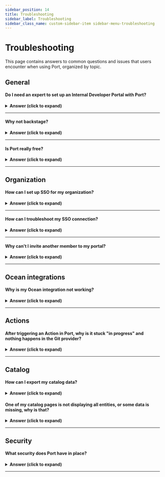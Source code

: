 ```yaml
---
sidebar_position: 14
title: Troubleshooting
sidebar_label: Troubleshooting
sidebar_class_name: custom-sidebar-item sidebar-menu-troubleshooting
---
```


# Troubleshooting

This page contains answers to common questions and issues that users encounter when using Port, organized by topic.

## General

#### Do I need an expert to set up an Internal Developer Portal with Port?

<details>
<summary><b>Answer (click to expand)</b></summary>

Port was designed to let you set up a developer portal in minutes, quickly defining your data model and then ingesting data about software and resources into it.

We believe in “bring your own data model” since each organization differs in how it wants to set up Port and model its software. Our documentation and [other resources](/resources) can help you get started. 

If you're trying to find out if Port is right for you, you can reach out to us by scheduling an [in-person demo](https://www.getport.io/demo-request), and we’ll be happy to escort you through the process of building a portal that's right for you.

</details>

---

#### Why not backstage?

<details>
<summary><b>Answer (click to expand)</b></summary>

Spotify’s backstage is spot-on in recognizing the need for a streamlined end-to-end development environment. It is also flexible, which lets you build your software catalog according to your data model. However, it requires coding, personnel to implement it, and domain expertise. You also need to invest in deployment, configuration and updates. You can read a detailed comparison of Port and Backstage [here](https://www.getport.io/compare/backstage-vs-port).

</details>

---

#### Is Port really free?

<details>
<summary><b>Answer (click to expand)</b></summary>

Port is free up to 15 users, you can check our [pricing page](https://www.getport.io/pricing) for more information. Using the free version of Port you can set up an advanced, fully functioning, internal developer portal.

The free version includes all of the features in Port, except for SSO and a certain limitation on the number of software catalog entities (up to 10,000), for reasons of fair use.  

In case you're evaluating Port, it provides you with everything you need, and if you need SSO for a given period, contact us.

</details>

---

## Organization

#### How can I set up SSO for my organization?

<details>
<summary><b>Answer (click to expand)</b></summary>

1. Set up the Application in your SSO dashboard. You can find the documentation for each supported provider [here](https://docs.getport.io/sso-rbac/sso-providers/).
2. Reach out to us with the required credentials in order to complete the set up.
3. After completing the set up, Port will provide you with the `CONNECTION_NAME`. Head back to the documentation and replace it where needed.

</details>

---

#### How can I troubleshoot my SSO connection?

<details>
<summary><b>Answer (click to expand)</b></summary>

1. Make sure the user has permissions to use the application.
2. Look at the URL of the error, sometimes they are embedded with the error. For example, look at the following URL:
```
https://app.getport.io/?error=access_denied&error_description=access_denied%20(User%20is%20not%20assigned%20to%20the%20client%20application.)&state=*********
```
After the `error_description`, you can see `User%20is%20not%20assigned%20to%20the%20client%20application`. In this case, the user is not assigned to the SSO application, and therefore cannot access Port through it.

3. Make sure you are using the correct `CONNECTION_NAME`     provided to you by Port, and that the application is set up correctly according to our setup docs.

</details>

---

#### Why can't I invite another member to my portal?

<details>
<summary><b>Answer (click to expand)</b></summary>

When using the free tier, Port allows you to be connected to a single organization. If your colleague is in another organization, you will not be able to invite him/her.  
Reach out to us via [Slack](https://www.getport.io/community) or Intercom, and we will help you resolve the issue.

</details>

---

## Ocean integrations

#### Why is my Ocean integration not working?

<details>
<summary><b>Answer (click to expand)</b></summary>

If you are facing issues after installing an Ocean integration, follow these steps:

1. Make sure all of the parameters you provided in the installation command are correct.
2. Go to the [audit log](https://app.getport.io/settings/AuditLog) in your Port application and check for any errors in the creation of your `blueprints` and/or `entities`.
3. In your [builder](https://app.getport.io/settings/data-model) page, make sure that the new `blueprints` were created with the correct properties/relations.
4. If you tried to install a `self-hosted` integration, check the integration's documentation to ensure you included the necessary parameters.

If you are still facing issues, reach out to us via [Slack](https://www.getport.io/community) or using the Intercom bubble in the bottom right corner, and we will help you resolve the issue.

</details>

---

## Actions

#### After triggering an Action in Port, why is it stuck "in progress" and nothing happens in the Git provider?

<details>
<summary><b>Answer (click to expand)</b></summary>

Please make sure that:

1. The action backend is set up correctly. This includes the Organization/Group name, repository and workflow file name.
2. For Gitlab, make sure the [Port execution agent](https://docs.getport.io/create-self-service-experiences/setup-backend/gitlab-pipeline/Installation#installing-the-agent) is installed properly. When triggering the action, you can view the logs of the agent to see what URL was triggered. 

</details>

---

## Catalog

#### How can I export my catalog data?

<details>
<summary><b>Answer (click to expand)</b></summary>

Port allows you to easily export any catalog data in one of the following formats:

- JSON
- Gitops (.yml)
- HCL (.tf)

To export your data:

1. Click on the `...` button in the top right corner of your Port application, and choose `Export Data`:
    <img src='/img/troubleshooting/exportDataButton.png' width='40%' border='1px' />

2. Choose one or more blueprints, choose a format and click `Export`.

This will download a file with all **entities** of the selected blueprints in the chosen format.

</details>

#### One of my catalog pages is not displaying all entities, or some data is missing, why is that?

<details>
<summary><b>Answer (click to expand)</b></summary>

1. Check for table filters in the top right. Make sure no filter is applied, or no property is hidden.
2. Sometimes users apply [initial filters](https://docs.getport.io/customize-pages-dashboards-and-plugins/page/catalog-page/#initial-filters) to increase the loading speed of the catalog page. Make sure your missing entity is not being filtered out.

</details>

---

## Security

#### What security does Port have in place?

<details>
<summary><b>Answer (click to expand)</b></summary>

We put a lot of thought into Port’s design to make it secure. Consequently, it doesn’t store secrets or credentials, and doesn't require whitelisting of IPs. 

You can take a look at our secure, push-only architecture [here](https://docs.getport.io/build-your-software-catalog/sync-data-to-catalog).

Security and privacy are a top priority at Port. We use industry-standard encryption protocols, data is encrypted both at rest and in transit, with complete isolation between clients and data access logging and auditing. Port is SOC2 and ISO/IEC 27001:2022 compliant, and undergoes regular pentests, product security and compliance reviews.

You can find the complete coverage of Port's **security policy** in our security [page](https://www.getport.io/security).

</details>

---